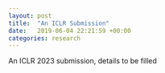 ```yaml
---
layout: post
title:  "An ICLR Submission"
date:   2019-06-04 22:21:59 +00:00
categories: research
---
```

An ICLR 2023 submission, details to be filled

<!-- image: /images/jcdl2019.png
author: "Leo Keselman"
authors: "<strong>Leonid Keselman</strong>"
venue: "ACM/IEEE Joint Conference on Digital Libraries"
arxiv: https://arxiv.org/abs/1904.12573
slides: /pdfs/jcdl2019.pdf
code: https://github.com/leonidk/venue_scores -->